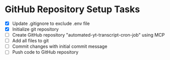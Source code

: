 # GitHub Repository Setup Tasks

- [x] Update .gitignore to exclude .env file
- [x] Initialize git repository  
- [ ] Create GitHub repository "automated-yt-transcript-cron-job" using MCP
- [ ] Add all files to git
- [ ] Commit changes with initial commit message
- [ ] Push code to GitHub repository
